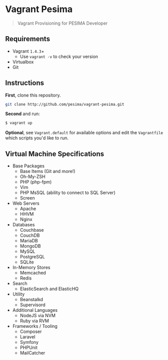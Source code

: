# Vagrant Pesima

> Vagrant Provisioning for PESIMA Developer

## Requirements

* Vagrant `1.4.3`+
    * Use `vagrant -v` to check your version
* Virtualbox
* Git

## Instructions

**First**, clone this repository.

```bash
git clone http://github.com/pesima/vagrant-pesima.git
```

**Second** and run:

```bash
$ vagrant up
```

**Optional**, see `Vagrant.default` for available options and edit the `Vagrantfile` which scripts you'd like to run.


## Virtual Machine Specifications

* Base Packages
	* Base Items (Git and more!)
	* Oh-My-ZSH
	* PHP (php-fpm)
	* Vim
	* PHP MsSQL (ability to connect to SQL Server)
	* Screen
* Web Servers
	* Apache
	* HHVM
	* Nginx
* Databases
	* Couchbase
	* CouchDB
	* MariaDB
	* MongoDB
	* MySQL
	* PostgreSQL
	* SQLite
* In-Memory Stores
	* Memcached
	* Redis
* Search
	* ElasticSearch and ElasticHQ
* Utility
	* Beanstalkd
	* Supervisord
* Additional Languages
	* NodeJS via NVM
	* Ruby via RVM
* Frameworks / Tooling
	* Composer
	* Laravel
	* Symfony
	* PHPUnit
	* MailCatcher

## 